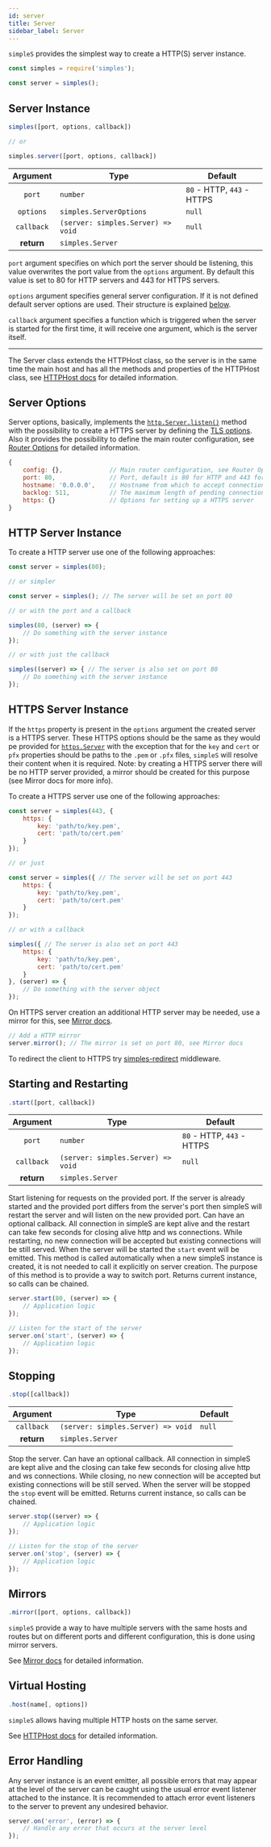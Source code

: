 ```yaml
---
id: server
title: Server
sidebar_label: Server
---
```


[0]: #server-options
[1]: http-host.md
[2]: https://nodejs.org/api/http.html#http_server_listen
[3]: https://nodejs.org/api/tls.html#tls_tls_createserver_options_secureconnectionlistener
[4]: router.md#router-options
[5]: https://nodejs.org/api/https.html#https_https_createserver_options_requestlistener
[6]: mirror.md
[7]: https://www.npmjs.org/package/simples-redirect

`simpleS` provides the simplest way to create a HTTP(S) server instance.

```js
const simples = require('simples');

const server = simples();
```

## Server Instance

```js
simples([port, options, callback])

// or

simples.server([port, options, callback])
```

| Argument   | Type                               | Default                    |
|:----------:|------------------------------------|----------------------------|
| `port`     | `number`                           | `80` - HTTP, `443` - HTTPS |
| `options`  | `simples.ServerOptions`            | `null`                     |
| `callback` | `(server: simples.Server) => void` | `null`                     |
| **return** | `simples.Server`                   |                            |

`port` argument specifies on which port the server should be listening, this
value overwrites the port value from the `options` argument. By default this
value is set to 80 for HTTP servers and 443 for HTTPS servers.

`options` argument specifies general server configuration. If it is not defined
default server options are used. Their structure is explained [below][0].

`callback` argument specifies a function which is triggered when the server is
started for the first time, it will receive one argument, which is the server
itself.

---

The Server class extends the HTTPHost class, so the server is in the same time
the main host and has all the methods and properties of the HTTPHost class, see
[HTTPHost docs][1] for detailed information.

## Server Options

Server options, basically, implements the [`http.Server.listen()`][2] method
with the possibility to create a HTTPS server by defining the [TLS options][3].
Also it provides the possibility to define the main router configuration, see
[Router Options][4] for detailed information.

```js
{
    config: {},             // Main router configuration, see Router Options
    port: 80,               // Port, default is 80 for HTTP and 443 for HTTPS
    hostname: '0.0.0.0',    // Hostname from which to accept connections
    backlog: 511,           // The maximum length of pending connections
    https: {}               // Options for setting up a HTTPS server
}
```

## HTTP Server Instance

To create a HTTP server use one of the following approaches:

```js
const server = simples(80);
```
```js
// or simpler

const server = simples(); // The server will be set on port 80
```
```js
// or with the port and a callback

simples(80, (server) => {
    // Do something with the server instance
});
```
```js
// or with just the callback

simples((server) => { // The server is also set on port 80
    // Do something with the server instance
});
```

## HTTPS Server Instance

If the `https` property is present in the `options` argument the created server
is a HTTPS server. These HTTPS options should be the same as they would pe
provided for [`https.Server`][5] with the exception that for the `key` and
`cert` or `pfx` properties should be paths to the `.pem` or `.pfx` files,
`simpleS` will resolve their content when it is required. Note: by creating a
HTTPS server there will be no HTTP server provided, a mirror should be created
for this purpose (see Mirror docs for more info).

To create a HTTPS server use one of the following approaches:

```js
const server = simples(443, {
    https: {
        key: 'path/to/key.pem',
        cert: 'path/to/cert.pem'
    }
});
```
```js
// or just

const server = simples({ // The server will be set on port 443
    https: {
        key: 'path/to/key.pem',
        cert: 'path/to/cert.pem'
    }
});
```
```js
// or with a callback

simples({ // The server is also set on port 443
    https: {
        key: 'path/to/key.pem',
        cert: 'path/to/cert.pem'
    }
}, (server) => {
    // Do something with the server object
});
```

On HTTPS server creation an additional HTTP server may be needed, use a mirror
for this, see [Mirror docs][6].

```js
// Add a HTTP mirror
server.mirror(); // The mirror is set on port 80, see Mirror docs
```

To redirect the client to HTTPS try [simples-redirect][7] middleware.

## Starting and Restarting

```js
.start([port, callback])
```

| Argument   | Type                               | Default                    |
|:----------:|------------------------------------|----------------------------|
| `port`     | `number`                           | `80` - HTTP, `443` - HTTPS |
| `callback` | `(server: simples.Server) => void` | `null`                     |
| **return** | `simples.Server`                   |                            |

Start listening for requests on the provided port. If the server is already
started and the provided port differs from the server's port then simpleS will
restart the server and will listen on the new provided port. Can have an
optional callback. All connection in simpleS are kept alive and the restart can
take few seconds for closing alive http and ws connections. While restarting, no
new connection will be accepted but existing connections will be still served.
When the server will be started the `start` event will be emitted. This method
is called automatically when a new simpleS instance is created, it is not needed
to call it explicitly on server creation. The purpose of this method is to
provide a way to switch port. Returns current instance, so calls can be chained.

```js
server.start(80, (server) => {
    // Application logic
});

// Listen for the start of the server
server.on('start', (server) => {
    // Application logic
});
```

## Stopping

```js
.stop([callback])
```

| Argument   | Type                               | Default |
|:----------:|------------------------------------|---------|
| `callback` | `(server: simples.Server) => void` | `null`  |
| **return** | `simples.Server`                   |         |

Stop the server. Can have an optional callback. All connection in simpleS are
kept alive and the closing can take few seconds for closing alive http and ws
connections. While closing, no new connection will be accepted but existing
connections will be still served. When the server will be stopped the `stop`
event will be emitted. Returns current instance, so calls can be chained.

```js
server.stop((server) => {
    // Application logic
});

// Listen for the stop of the server
server.on('stop', (server) => {
    // Application logic
});
```

## Mirrors

```js
.mirror([port, options, callback])
```

`simpleS` provide a way to have multiple servers with the same hosts and routes
but on different ports and different configuration, this is done using mirror
servers.

See [Mirror docs][6] for detailed information.

## Virtual Hosting

```js
.host(name[, options])
```

`simpleS` allows having multiple HTTP hosts on the same server.

See [HTTPHost docs][1] for detailed information.

## Error Handling

Any server instance is an event emitter, all possible errors that may appear at
the level of the server can be caught using the usual error event listener
attached to the instance. It is recommended to attach error event listeners to
the server to prevent any undesired behavior.

```js
server.on('error', (error) => {
    // Handle any error that occurs at the server level
});
```